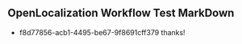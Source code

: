 ## OpenLocalization Workflow Test MarkDown
* f8d77856-acb1-4495-be67-9f8691cff379 thanks!

<!--HONumber=Jul16_HO4-->


